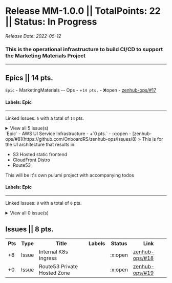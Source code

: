 # Release MM-1.0.0 || TotalPoints: 22 || Status: In Progress
_Release Date: 2022-05-12_
### This is the operational infrastructure to build CI/CD to support the Marketing Materials Project
---
## Epics || 14 pts.
 `Epic` - MarketingMaterials -- Ops - +`14 pts.` - :x:open - [zenhub-ops/#17](https://github.com/OnboardRS/zenhub-ops/issues/17)
 > 

#### Labels: Epic 
---
Linked Issues: `5` with a total of `14` pts.
<details><summary>View all 5 issue(s)</summary>
<p>
<table>
<tr><th>Pts</th><th>Type</th><th>Title</th><th>Labels</th><th>Status</th><th>Link</th></tr>
<tr><td>+1</td><td>Issue</td><td>Remove Keptn</td><td></td><td>:x:open</td><td><a href="https://github.com/OnboardRS/zenhub-ops/issues/10">zenhub-ops/#10</a></td> </tr>
<tr><td>+3</td><td>Issue</td><td>GitHub Action CI and Dev CD</td><td></td><td>:x:open</td><td><a href="https://github.com/OnboardRS/zenhub-ops/issues/11">zenhub-ops/#11</a></td> </tr>
<tr><td>+2</td><td>Issue</td><td>Discovery - Helm chart persistence</td><td></td><td>:x:open</td><td><a href="https://github.com/OnboardRS/zenhub-ops/issues/12">zenhub-ops/#12</a></td> </tr>
<tr><td>+5</td><td>Issue</td><td>GitHub Action Helm</td><td></td><td>:x:open</td><td><a href="https://github.com/OnboardRS/zenhub-ops/issues/13">zenhub-ops/#13</a></td> </tr>
<tr><td>+3</td><td>Issue</td><td>GitHub Action CD Stage/Prod</td><td></td><td>:x:open</td><td><a href="https://github.com/OnboardRS/zenhub-ops/issues/14">zenhub-ops/#14</a></td> </tr>
</table>
</p>
</details>
 `Epic` - AWS UI Service Infrastructure - +`0 pts.` - :x:open - [zenhub-ops/#8](https://github.com/OnboardRS/zenhub-ops/issues/8)
 > This is for the UI architecture that results in:

- S3 Hosted static frontend
- CloudFront Distro
- Route53

This will be it's own pulumi project with accompanying todos

#### Labels: Epic 
---
Linked Issues: `0` with a total of `0` pts.
<details><summary>View all 0 issue(s)</summary>
<p>
<table>
<tr><th>Pts</th><th>Type</th><th>Title</th><th>Labels</th><th>Status</th><th>Link</th></tr>
</table>
</p>
</details>

## Issues || 8 pts.
<table>
<tr><th>Pts</th><th>Type</th><th>Title</th><th>Labels</th><th>Status</th><th>Link</th></tr>
<tr><td>+8</td><td>Issue</td><td>Internal K8s Ingress</td><td></td><td>:x:open</td><td><a href="https://github.com/OnboardRS/zenhub-ops/issues/18">zenhub-ops/#18</a></td> </tr>
<tr><td>+0</td><td>Issue</td><td>Route53 Private Hosted Zone</td><td></td><td>:x:open</td><td><a href="https://github.com/OnboardRS/zenhub-ops/issues/19">zenhub-ops/#19</a></td> </tr>
</table>
